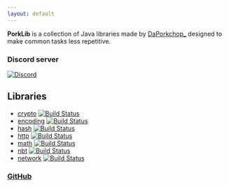```yaml
---
layout: default
---
```


**PorkLib** is a collection of Java libraries made by [DaPorkchop_](http://daporkchop.net) designed to make common tasks less repetitive.  

### Discord server  
[![Discord](https://img.shields.io/discord/428813657816956929.svg)](https://discord.gg/FrBHHCk)

## Libraries

- [crypto](https://github.com/PorkLib/crypto) [![Build Status](http://jenkins.daporkchop.net/job/PorkLib/job/crypto/badge/icon)](http://jenkins.daporkchop.net/job/PorkLib/job/crypto)
- [encoding](https://github.com/PorkLib/encoding) [![Build Status](http://jenkins.daporkchop.net/job/PorkLib/job/encoding/badge/icon)](http://jenkins.daporkchop.net/job/PorkLib/job/encoding)
- [hash](https://github.com/PorkLib/hash) [![Build Status](http://jenkins.daporkchop.net/job/PorkLib/job/hash/badge/icon)](http://jenkins.daporkchop.net/job/PorkLib/job/hash)
- [http](https://github.com/PorkLib/http) [![Build Status](http://jenkins.daporkchop.net/job/PorkLib/job/http/badge/icon)](http://jenkins.daporkchop.net/job/PorkLib/job/http)
- [math](https://github.com/PorkLib/math) [![Build Status](http://jenkins.daporkchop.net/job/PorkLib/job/math/badge/icon)](http://jenkins.daporkchop.net/job/PorkLib/job/math)
- [nbt](https://github.com/PorkLib/nbt) [![Build Status](http://jenkins.daporkchop.net/job/PorkLib/job/nbt/badge/icon)](http://jenkins.daporkchop.net/job/PorkLib/job/nbt)
- [network](https://github.com/PorkLib/network) [![Build Status](http://jenkins.daporkchop.net/job/PorkLib/job/network/badge/icon)](http://jenkins.daporkchop.net/job/PorkLib/job/network)

### [GitHub](https://github.com/PorkLib)
